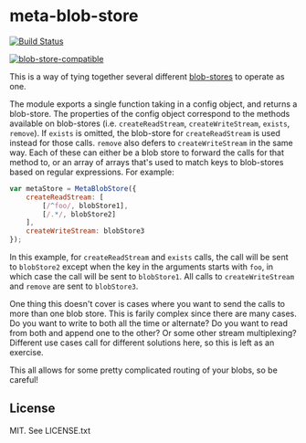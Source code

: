 # meta-blob-store

[![Build Status](https://travis-ci.org/bengl/meta-blob-store.svg)](https://travis-ci.org/bengl/meta-blob-store)

[![blob-store-compatible](https://raw.githubusercontent.com/maxogden/abstract-blob-store/master/badge.png)](https://github.com/maxogden/abstract-blob-store)

This is a way of tying together several different [blob-stores](https://www.npmjs.com/package/abstract-blob-store) to operate as one.

The module exports a single function taking in a config object, and returns a blob-store. The properties of the config object
correspond to the methods available on blob-stores (i.e. `createReadStream`, `createWriteStream`, `exists`, `remove`). If `exists` is omitted,
the blob-store for `createReadStream` is used instead for those calls. `remove` also defers to `createWriteStream` in the same way. Each
of these can either be a blob store to forward the calls for that method to, or an array of arrays that's used to match keys to blob-stores
based on regular expressions. For example:

```javascript
var metaStore = MetaBlobStore({
    createReadStream: [
        [/^foo/, blobStore1],
        [/.*/, blobStore2]
    ],
    createWriteStream: blobStore3
});
```

In this example, for `createReadStream` and `exists` calls, the call will be sent to `blobStore2` except when the key in the arguments
starts with `foo`, in which case the call will be sent to `blobStore1`. All calls to `createWriteStream` and `remove` are sent to
`blobStore3`.

One thing this doesn't cover is cases where you want to send the calls to more than one blob store. This is farily complex since there are
many cases. Do you want to write to both all the time or alternate? Do you want to read from both and append one to the other? Or some
other stream multiplexing? Different use cases call for different solutions here, so this is left as an exercise.

This all allows for some pretty complicated routing of your blobs, so be careful!

## License

MIT. See LICENSE.txt

